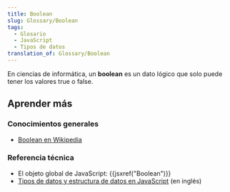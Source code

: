 ```yaml
---
title: Boolean
slug: Glossary/Boolean
tags:
  - Glosario
  - JavaScript
  - Tipos de datos
translation_of: Glossary/Boolean
---
```

En ciencias de informática, un **boolean** es un dato lógico que solo puede tener los valores true o false.

## Aprender más

### Conocimientos generales

- [Boolean en Wikipedia](http://es.wikipedia.org/wiki/Tipo_de_dato_l%C3%B3gico)

### Referencia técnica

- El objeto global de JavaScript: {{jsxref("Boolean")}}
- [Tipos de datos y estructura de datos en JavaScript](/es/docs/Web/JavaScript/Data_structures) (en inglés)
